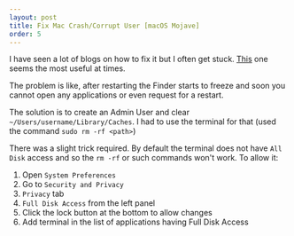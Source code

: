 ```yaml
---
layout: post
title: Fix Mac Crash/Corrupt User [macOS Mojave]
order: 5
---
```


I have seen a lot of blogs on how to fix it but I often get stuck. [This](https://appletoolbox.com/2016/07/fix-corrupt-user-accounts-macos/) one seems the most useful at times.

The problem is like, after restarting the Finder starts to freeze and soon you cannot open any applications or even request for a restart.

The solution is to create an Admin User and clear `~/Users/username/Library/Caches`. I had to use the terminal for that (used the command `sudo rm -rf <path>`)

There was a slight trick required. By default the terminal does not have `All Disk` access and so the `rm -rf` or such commands won't work. To allow it:

1. Open `System Preferences`
2. Go to `Security and Privacy`
3. `Privacy` tab
4. `Full Disk Access` from the left panel 
5. Click the lock button at the bottom to allow changes
6. Add terminal in the list of applications having Full Disk Access